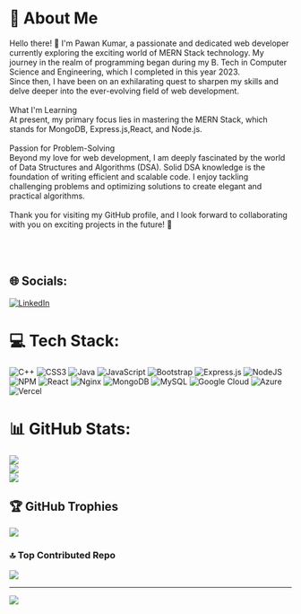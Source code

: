 # 💫 About Me
Hello there! 👋 I'm Pawan Kumar, a passionate and dedicated web developer currently exploring the exciting world of MERN Stack technology. My journey in the realm of programming began during my B. Tech in Computer Science and Engineering, which I completed in this year 2023. <br>Since then, I have been on an exhilarating quest to sharpen my skills and delve deeper into the ever-evolving field of web development.<br><br>What I'm Learning<br>At present, my primary focus lies in mastering the MERN Stack, which stands for MongoDB, Express.js,React, and Node.js. <br><br>Passion for Problem-Solving<br>Beyond my love for web development, I am deeply fascinated by the world of Data Structures and Algorithms (DSA). Solid DSA knowledge is the foundation of writing efficient and scalable code. I enjoy tackling challenging problems and optimizing solutions to create elegant and practical algorithms.<br><br>Thank you for visiting my GitHub profile, and I look forward to collaborating with you on exciting projects in the future! 🚀<br><br><br><br>


## 🌐 Socials:
[![LinkedIn](https://img.shields.io/badge/LinkedIn-%230077B5.svg?logo=linkedin&logoColor=white)](https://linkedin.com/in/https://www.linkedin.com/in/pawan-kumar-117533200/) 

# 💻 Tech Stack:
![C++](https://img.shields.io/badge/c++-%2300599C.svg?style=for-the-badge&logo=c%2B%2B&logoColor=white) ![CSS3](https://img.shields.io/badge/css3-%231572B6.svg?style=for-the-badge&logo=css3&logoColor=white) ![Java](https://img.shields.io/badge/java-%23ED8B00.svg?style=for-the-badge&logo=java&logoColor=white) ![JavaScript](https://img.shields.io/badge/javascript-%23323330.svg?style=for-the-badge&logo=javascript&logoColor=%23F7DF1E) ![Bootstrap](https://img.shields.io/badge/bootstrap-%23563D7C.svg?style=for-the-badge&logo=bootstrap&logoColor=white) ![Express.js](https://img.shields.io/badge/express.js-%23404d59.svg?style=for-the-badge&logo=express&logoColor=%2361DAFB) ![NodeJS](https://img.shields.io/badge/node.js-6DA55F?style=for-the-badge&logo=node.js&logoColor=white) ![NPM](https://img.shields.io/badge/NPM-%23000000.svg?style=for-the-badge&logo=npm&logoColor=white) ![React](https://img.shields.io/badge/react-%2320232a.svg?style=for-the-badge&logo=react&logoColor=%2361DAFB) ![Nginx](https://img.shields.io/badge/nginx-%23009639.svg?style=for-the-badge&logo=nginx&logoColor=white) ![MongoDB](https://img.shields.io/badge/MongoDB-%234ea94b.svg?style=for-the-badge&logo=mongodb&logoColor=white) ![MySQL](https://img.shields.io/badge/mysql-%2300f.svg?style=for-the-badge&logo=mysql&logoColor=white) ![Google Cloud](https://img.shields.io/badge/Google%20Cloud-%234285F4.svg?style=for-the-badge&logo=google-cloud&logoColor=white) ![Azure](https://img.shields.io/badge/azure-%230072C6.svg?style=for-the-badge&logo=azure-devops&logoColor=white) ![Vercel](https://img.shields.io/badge/vercel-%23000000.svg?style=for-the-badge&logo=vercel&logoColor=white)
# 📊 GitHub Stats:
![](https://github-readme-stats.vercel.app/api?username=Pawan41&theme=radical&hide_border=false&include_all_commits=false&count_private=false)<br/>
![](https://github-readme-streak-stats.herokuapp.com/?user=Pawan41&theme=radical&hide_border=false)<br/>
![](https://github-readme-stats.vercel.app/api/top-langs/?username=Pawan41&theme=radical&hide_border=false&include_all_commits=false&count_private=false&layout=compact)

## 🏆 GitHub Trophies
![](https://github-profile-trophy.vercel.app/?username=Pawan41&theme=radical&no-frame=false&no-bg=true&margin-w=4)

### 🔝 Top Contributed Repo
![](https://github-contributor-stats.vercel.app/api?username=Pawan41&limit=5&theme=dark&combine_all_yearly_contributions=true)

---
[![](https://visitcount.itsvg.in/api?id=Pawan41&icon=0&color=0)](https://visitcount.itsvg.in)

<!-- Proudly created with GPRM ( https://gprm.itsvg.in ) -->
